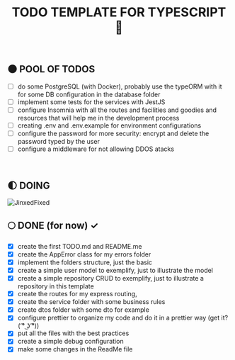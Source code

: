<div align="center">

  # TODO TEMPLATE FOR TYPESCRIPT :milky_way:

</div>

</br>


## :new_moon: POOL OF TODOS

* [ ] do some PostgreSQL (with Docker), probably use the typeORM with it for some DB configuration in the database folder
* [ ] implement some tests for the services with JestJS
* [ ] configure Insomnia with all the routes and facilities and goodies and resources that will help me in the development process
* [ ] creating .env and .env.example for environment configurations
* [ ] configure the password for more security: encrypt and delete the password typed by the user
* [ ] configure a middleware for not allowing DDOS atacks 

</br>

## :first_quarter_moon: DOING 

<img alt="JinxedFixed" src="./git_assets/jinxfix.gif" />

</br>

## :full_moon: DONE (for now) ✓

* [x] create the first TODO.md and README.me
* [x] create the AppError class for my errors folder
* [x] implement the folders structure, just the basic
* [x] create a simple user model to exemplify, just to illustrate the model
* [x] create a simple repository CRUD to exemplify, just to illustrate a repository in this template
* [x] create the routes for my express routing, 
* [x] create the service folder with some business rules
* [x] create dtos folder with some dto for example
* [x] configure prettier to organize my code and do it in a prettier way (get it? ( ͡° ͜ʖ ͡°))
* [x] put all the files with the best practices
* [x] create a simple debug configuration
* [x] make some changes in the ReadMe file

</br>
